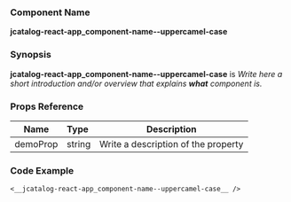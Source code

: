 ### Component Name

__jcatalog-react-app_component-name--uppercamel-case__

### Synopsis

__jcatalog-react-app_component-name--uppercamel-case__ is 
*Write here a short introduction and/or overview that explains **what** component is.*

### Props Reference

| Name                           | Type                    | Description                                                 |
| ------------------------------ | :---------------------- | ----------------------------------------------------------- |
| demoProp                       | string                  | Write a description of the property                         |

### Code Example

```
<__jcatalog-react-app_component-name--uppercamel-case__ />
```
